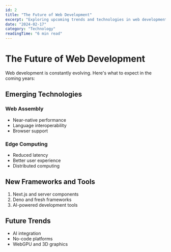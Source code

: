 ```yaml
---
id: 2
title: "The Future of Web Development"
excerpt: "Exploring upcoming trends and technologies in web development."
date: "2024-02-17"
category: "Technology"
readingTime: "6 min read"
---
```


# The Future of Web Development

Web development is constantly evolving. Here's what to expect in the coming years:

## Emerging Technologies

### Web Assembly
- Near-native performance
- Language interoperability
- Browser support

### Edge Computing
- Reduced latency
- Better user experience
- Distributed computing

## New Frameworks and Tools

1. Next.js and server components
2. Deno and fresh frameworks
3. AI-powered development tools

## Future Trends

- AI integration
- No-code platforms
- WebGPU and 3D graphics